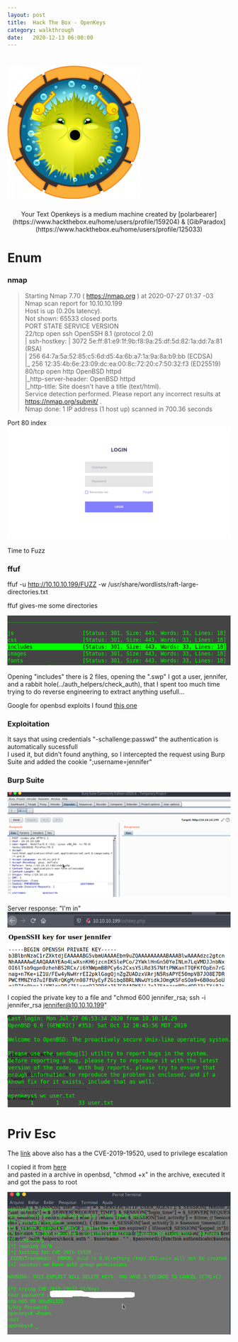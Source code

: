 ```yaml
---
layout: post
title:  Hack The Box - OpenKeys
category: walkthrough
date:   2020-12-13 06:00:00
---
```

# ![openkeys](/assets/img/openKeys/openkeys.png)  
 <p style='text-align: center;'> Your Text Openkeys is a medium machine created by [polarbearer](https://www.hackthebox.eu/home/users/profile/159204) & [GibParadox](https://www.hackthebox.eu/home/users/profile/125033) </p>


# Enum  
### nmap  

>Starting Nmap 7.70 ( https://nmap.org ) at 2020-07-27 01:37 -03  
>Nmap scan report for 10.10.10.199  
>Host is up (0.20s latency).  
>Not shown: 65533 closed ports  
>PORT   STATE SERVICE VERSION  
>22/tcp open  ssh     OpenSSH 8.1 (protocol 2.0)  
>| ssh-hostkey: 
>|   3072 5e:ff:81:e9:1f:9b:f8:9a:25:df:5d:82:1a:dd:7a:81 (RSA)  
>|   256 64:7a:5a:52:85:c5:6d:d5:4a:6b:a7:1a:9a:8a:b9:bb (ECDSA)  
>|_  256 12:35:4b:6e:23:09:dc:ea:00:8c:72:20:c7:50:32:f3 (ED25519)  
>80/tcp open  http    OpenBSD httpd  
>|_http-server-header: OpenBSD httpd  
>|_http-title: Site doesn't have a title (text/html).  
>Service detection performed. Please report any incorrect results at https://nmap.org/submit/ .  
>Nmap done: 1 IP address (1 host up) scanned in 700.36 seconds  

  
Port 80 index  
![port80](/assets/img/openKeys/port80.png)  

Time to Fuzz  
### ffuf  
ffuf -u http://10.10.10.199/FUZZ -w /usr/share/wordlists/raft-large-directories.txt  

ffuf gives-me some directories  

![ffuf](/assets/img/openKeys/ffuf.png)  

Opening "includes" there is 2 files, opening the ".swp" I got a user, jennifer, and a rabbit hole(../auth\_helpers/check\_auth), that I spent too much time trying to do reverse engineering to extract anything usefull...  

Google for openbsd exploits I found [this one](https://www.qualys.com/2019/12/04/cve-2019-19521/authentication-vulnerabilities-openbsd.txt)  

### Exploitation  

It says that using credentials "-schallenge:passwd" the authentication is automatically sucessfull  
I used it, but didn't found anything, so I intercepted the request using Burp Suite  and added the cookie ";username=jennifer"

### Burp Suite

![burp](/assets/img/openKeys/proxy.png)  

Server response: "I'm in"  
![id\_rsa](/assets/img/openKeys/id.png)  

I copied the private key to a file and "chmod 600 jennifer\_rsa; ssh -i jennifer\_rsa jennifer@10.10.10.199"  

![user](/assets/img/openKeys/user.png)  

# Priv Esc
The [link](https://www.qualys.com/2019/12/04/cve-2019-19521/authentication-vulnerabilities-openbsd.txt) above also has a the CVE-2019-19520, used to privilege escalation  

I copied it from [here](https://raw.githubusercontent.com/bcoles/local-exploits/master/CVE-2019-19520/openbsd-authroot)  
and pasted in a archive in openbsd, "chmod +x" in the archive, executed it and got the pass to root  

![root](/assets/img/openKeys/root.png)  

